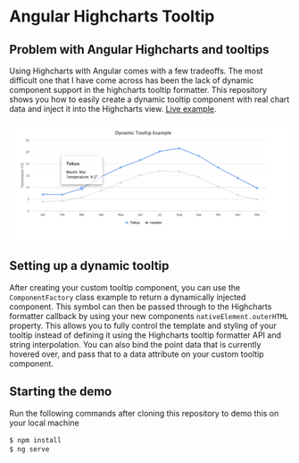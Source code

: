 # Angular Highcharts Tooltip

## Problem with Angular Highcharts and tooltips

Using Highcharts with Angular comes with a few tradeoffs. The most difficult one that I have come across has been the lack of dynamic component support in the highcharts tooltip formatter. This repository shows you how to easily create a dynamic tooltip component with real chart data and inject it into the Highcharts view.
[Live example](https://angular-highcharts-tooltip.netlify.app/).

![dynamic chart tooltip example](./readme-screenshot.png)

## Setting up a dynamic tooltip

After creating your custom tooltip component, you can use the `ComponentFactory` class example to return a dynamically injected component. This symbol can then be passed through to the Highcharts formatter callback by using your new components `nativeElement.outerHTML` property. This allows you to fully control the template and styling of your tooltip instead of defining it using the Highcharts tooltip formatter API and string interpolation. You can also bind the point data that is currently hovered over, and pass that to a data attribute on your custom tooltip component.

## Starting the demo

Run the following commands after cloning this repository to demo this on your local machine

```
$ npm install
$ ng serve
```
